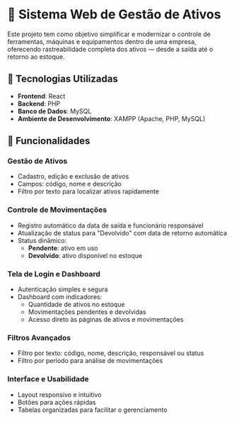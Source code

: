 # 🧩 Sistema Web de Gestão de Ativos

Este projeto tem como objetivo simplificar e modernizar o controle de ferramentas, máquinas e equipamentos dentro de uma empresa, oferecendo rastreabilidade completa dos ativos — desde a saída até o retorno ao estoque.

## 🚀 Tecnologias Utilizadas

- **Frontend**: React  
- **Backend**: PHP  
- **Banco de Dados**: MySQL  
- **Ambiente de Desenvolvimento**: XAMPP (Apache, PHP, MySQL)

## 🔐 Funcionalidades

### Gestão de Ativos
- Cadastro, edição e exclusão de ativos
- Campos: código, nome e descrição
- Filtro por texto para localizar ativos rapidamente

### Controle de Movimentações
- Registro automático da data de saída e funcionário responsável
- Atualização de status para "Devolvido" com data de retorno automática
- Status dinâmico:
  - **Pendente**: ativo em uso
  - **Devolvido**: ativo disponível no estoque

### Tela de Login e Dashboard
- Autenticação simples e segura
- Dashboard com indicadores:
  - Quantidade de ativos no estoque
  - Movimentações pendentes e devolvidas
  - Acesso direto às páginas de ativos e movimentações

### Filtros Avançados
- Filtro por texto: código, nome, descrição, responsável ou status
- Filtro por período para análise de movimentações

### Interface e Usabilidade
- Layout responsivo e intuitivo
- Botões para ações rápidas
- Tabelas organizadas para facilitar o gerenciamento

